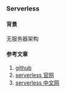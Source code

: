 ### Serverless

#### 背景

无服务器架构










#### 参考文章

1. [github](https://github.com/serverless/serverless/blob/master/README_CN.md)
2. [serverless 官网](https://www.serverless.com/cn/)
3. [serverless 中文网](https://serverlesscloud.cn/)